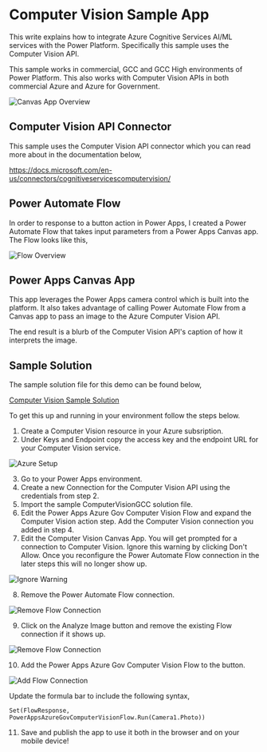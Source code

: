 # Computer Vision Sample App
This write explains how to integrate Azure Cognitive Services AI/ML services with the Power Platform.  Specifically this sample uses the Computer Vision API.  

This sample works in commercial, GCC and GCC High environments of Power Platform.  This also works with Computer Vision APIs in both commercial Azure and Azure for Government.

![Canvas App Overview](Images/computer-vision-app-overview.png)

## Computer Vision API Connector
This sample uses the Computer Vision API connector which you can read more about in the documentation below,

https://docs.microsoft.com/en-us/connectors/cognitiveservicescomputervision/

## Power Automate Flow
In order to response to a button action in Power Apps, I created a Power Automate Flow that takes input parameters from a Power Apps Canvas app.  The Flow looks like this,

![Flow Overview](Images/computer-vision-flow-overview.JPG)

## Power Apps Canvas App
This app leverages the Power Apps camera control which is built into the platform.  It also takes advantage of calling  Power Automate Flow from a Canvas app to pass an image to the Azure Computer Vision API.

The end result is a blurb of the Computer Vision API's caption of how it interprets the image.

## Sample Solution
The sample solution file for this demo can be found below,

[Computer Vision Sample Solution](https://github.com/SteveWinward/PowerApps/raw/master/WriteUps/Samples/ComputerVision/ComputerVisionGCC_1_0_0_3.zip)

To get this up and running in your environment follow the steps below.

1. Create a Computer Vision resource in your Azure subsription. 
2. Under Keys and Endpoint copy the access key and the endpoint URL for your Computer Vision service.

![Azure Setup](Images/computer-vision-azure-setup.JPG)

3. Go to your Power Apps environment.
4. Create a new Connection for the Computer Vision API using the credentials from step 2.
5. Import the sample ComputerVisionGCC solution file.
6. Edit the Power Apps Azure Gov Computer Vision Flow and expand the Computer Vision action step.  Add the Computer Vision connection you added in step 4.
7. Edit the Computer Vision Canvas App.  You will get prompted for a connection to Computer Vision.  Ignore this warning by clicking Don't Allow.  Once you reconfigure the Power Automate Flow connection in the later steps this will no longer show up.

![Ignore Warning](Images/computer-vision-connection-warning.JPG)

8. Remove the Power Automate Flow connection.  

![Remove Flow Connection](Images/computer-vision-remove-connection.JPG)

9. Click on the Analyze Image button and remove the existing Flow connection if it shows up.

![Remove Flow Connection](Images/computer-vision-remove-old-flow.JPG)

10. Add the Power Apps Azure Gov Computer Vision Flow to the button.  

![Add Flow Connection](Images/computer-vision-add-flow.JPG)

Update the formula bar to include the following syntax,

````
Set(FlowResponse, PowerAppsAzureGovComputerVisionFlow.Run(Camera1.Photo))
````

11. Save and publish the app to use it both in the browser and on your mobile device!